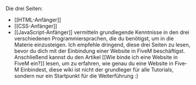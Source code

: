 
Die drei Seiten:
- [[HTML-Anfänger]]
- [[CSS-Anfänger]]
- [[JavaScript-Anfänger]]
vermitteln grundlegende Kenntnisse in den drei verschiedenen Programmiersprachen, die du benötigst, um in die Materie einzusteigen. Ich empfehle dringend, diese drei Seiten zu lesen, bevor du dich mit der Einbindung einer Website in FiveM beschäftigst. Anschließend kannst du den Artikel [[Wie binde ich eine Website in FiveM ein?]] lesen, um zu erfahren, wie genau du eine Website in Five-M Einbindest, diese wiki ist nicht der grundleger für alle Tutorials, sondern nur ein Startpunkt für die Weiterführung :) 
